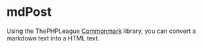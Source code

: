 # mdPost

Using the ThePHPLeague [Commonmark](https://github.com/thephpleague/commonmark) library, you can convert a markdown text into a HTML text.